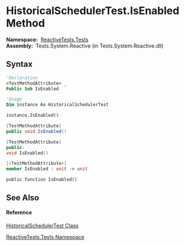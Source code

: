 # HistoricalSchedulerTest.IsEnabled Method

**Namespace:**  [ReactiveTests.Tests](ReactiveTests.Tests\ReactiveTests.Tests.md)  
**Assembly:**  Tests.System.Reactive (in Tests.System.Reactive.dll)

## Syntax

```vb
'Declaration
<TestMethodAttribute> _
Public Sub IsEnabled
```

```vb
'Usage
Dim instance As HistoricalSchedulerTest

instance.IsEnabled()
```

```csharp
[TestMethodAttribute]
public void IsEnabled()
```

```c++
[TestMethodAttribute]
public:
void IsEnabled()
```

```fsharp
[<TestMethodAttribute>]
member IsEnabled : unit -> unit 
```

```jscript
public function IsEnabled()
```

## See Also

#### Reference

[HistoricalSchedulerTest Class](HistoricalSchedulerTest\HistoricalSchedulerTest.md)

[ReactiveTests.Tests Namespace](ReactiveTests.Tests\ReactiveTests.Tests.md)




